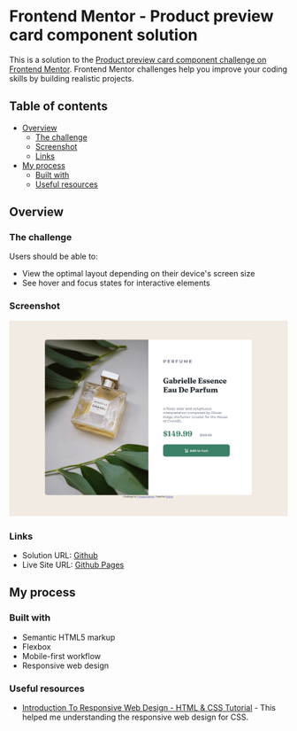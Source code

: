 # Frontend Mentor - Product preview card component solution

This is a solution to the [Product preview card component challenge on Frontend Mentor](https://www.frontendmentor.io/challenges/product-preview-card-component-GO7UmttRfa). Frontend Mentor challenges help you improve your coding skills by building realistic projects.

## Table of contents

-   [Overview](#overview)
    -   [The challenge](#the-challenge)
    -   [Screenshot](#screenshot)
    -   [Links](#links)
-   [My process](#my-process)
    -   [Built with](#built-with)
    -   [Useful resources](#useful-resources)

## Overview

### The challenge

Users should be able to:

-   View the optimal layout depending on their device's screen size
-   See hover and focus states for interactive elements

### Screenshot

![](./screenshot.png)

### Links

-   Solution URL: [Github](https://github.com/Kshitiz-Karki/frontendmentor_product-preview-card-component)
-   Live Site URL: [Github Pages](https://kshitiz-karki.github.io/frontendmentor_product-preview-card-component/)

## My process

### Built with

-   Semantic HTML5 markup
-   Flexbox
-   Mobile-first workflow
-   Responsive web design

### Useful resources

-   [Introduction To Responsive Web Design - HTML & CSS Tutorial](https://www.youtube.com/watch?v=srvUrASNj0s) - This helped me understanding the responsive web design for CSS.
